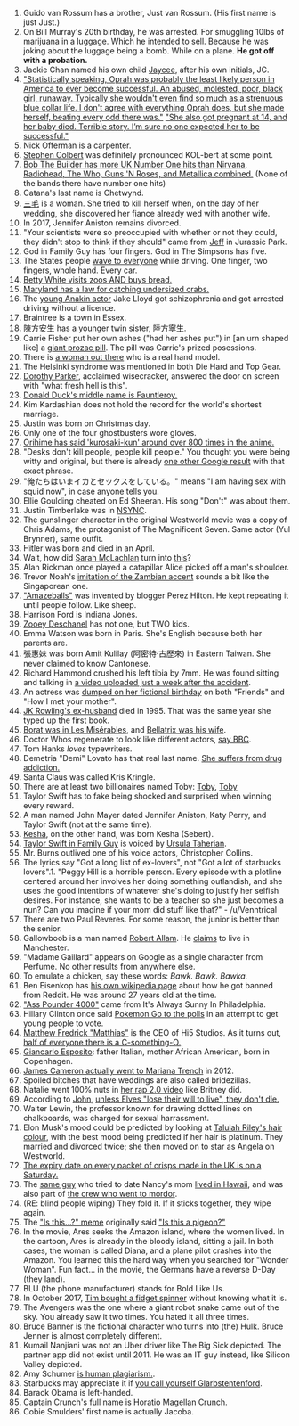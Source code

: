 1. Guido van Rossum has a brother, Just van Rossum. (His first name is just Just.)
1. On Bill Murray's 20th birthday, he was arrested. For smuggling 10lbs of marijuana in a luggage. Which he intended to sell. Because he was joking about the luggage being a bomb. While on a plane. **He got off with a probation.**
1. Jackie Chan named his own child [Jaycee](https://newrepublic.com/article/152848/painful-price-becoming-jackie-chan), after his own initials, JC.
1. ["Statistically speaking, Oprah was probably the least likely person in America to ever become successful. An abused, molested, poor, black girl, runaway. Typically she wouldn't even find so much as a strenuous blue collar life. I don't agree with everything Oprah does, but she made herself, beating every odd there was."](https://www.reddit.com/r/todayilearned/comments/a2g316/til_oprah_had_a_brother_who_said_that_she_never/eayr3zl/) ["She also got pregnant at 14, and her baby died. Terrible story. I’m sure no one expected her to be successful."](https://www.reddit.com/r/todayilearned/comments/a2g316/til_oprah_had_a_brother_who_said_that_she_never/eaysiyo/)
1. Nick Offerman is a carpenter.
1. [Stephen Colbert](https://en.wikipedia.org/wiki/Stephen_Colbert#Early_life) was definitely pronounced KOL-bert at some point.
1. [Bob The Builder has more UK Number One hits than Nirvana, Radiohead, The Who, Guns 'N Roses, and Metallica combined.](https://www.reddit.com/r/AskReddit/comments/9bj5c4/what_is_your_favorite_useless_fact/e53ko0b/) (None of the bands there have number one hits)
1. Catana's last name is Chetwynd.
1. [三毛](https://zh.wikipedia.org/wiki/%E4%B8%89%E6%AF%9B_%28%E4%BD%9C%E5%AE%B6%29#%E8%BF%94%E5%9C%8B%E8%88%87%E6%83%85%E5%82%B7) is a woman. She tried to kill herself when, on the day of her wedding, she discovered her fiance already wed with another wife.
1. In 2017, Jennifer Aniston remains divorced.
1. "Your scientists were so preoccupied with whether or not they could, they didn't stop to think if they should" came from [Jeff](https://www.youtube.com/watch?v=4PLvdmifDSk&app=desktop) in Jurassic Park.
1. God in Family Guy has four fingers. God in The Simpsons has five.
1. The States people [wave to everyone](https://www.youtube.com/watch?v=rJ0qBTbIkOI) while driving. One finger, two fingers, whole hand. Every car.
1. [Betty White visits zoos AND buys bread.](http://mentalfloss.com/article/61054/15-things-you-didnt-know-about-betty-white)
1. [Maryland has a law for catching undersized crabs.](http://www.baltimoresun.com/news/maryland/bs-md-undersized-crabs-20160713-story.html)
1. The [young Anakin actor](https://en.wikipedia.org/wiki/Jake_Lloyd) Jake Lloyd got schizophrenia and got arrested driving without a licence.
1. Braintree is a town in Essex.
1. 陳方安生 has a younger twin sister, 陸方寧生.
1. Carrie Fisher put her own ashes ("had her ashes put") in [an urn shaped like] a [giant prozac pill](http://www.tri-cityherald.com/news/nation-world/national/article125081249.html). The pill was Carrie's prized posessions.
1. There is [a woman out there](https://youtu.be/1hN89U_XD9E) who is a real hand model.
1. The Helsinki syndrome was mentioned in both Die Hard and Top Gear.
1. [Dorothy Parker](https://en.wikipedia.org/wiki/Dorothy_Parker), acclaimed wisecracker, answered the door on screen with "what fresh hell is this".
1. [Donald Duck's middle name is Fauntleroy.](https://www.reddit.com/r/AskReddit/comments/56v9tr/whats_the_most_interesting_useless_fact_you_know/d8mmk14)
1. Kim Kardashian does not hold the record for the world's shortest marriage.
1. Justin was born on Christmas day.
1. Only one of the four ghostbusters wore gloves.
1. [Orihime has said 'kurosaki-kun' around over 800 times in the anime.](https://www.reddit.com/r/bleach/comments/4xyi02/fun_facts/)
1. "Desks don't kill people, people kill people." You thought you were being witty and original, but there is already [one other Google result](https://www.google.ca/search?q=%22desks+don%27t+kill+people%2C+people+kill+people%22) with that exact phrase.
1. "俺たちはいまイカとセックスをしている。" means "I am having sex with squid now", in case anyone tells you.
1. Ellie Goulding cheated on Ed Sheeran. His song "Don't" was about them.
1. Justin Timberlake was in [NSYNC](https://en.wikipedia.org/wiki/NSYNC).
1. The gunslinger character in the original Westworld movie was a copy of Chris Adams, the protagonist of The Magnificent Seven. Same actor (Yul Brynner), same outfit.
1. Hitler was born and died in an April.
1. Wait, how did [Sarah McLachlan](https://www.youtube.com/watch?v=J5rhHZLdYxM) turn into [this](https://upload.wikimedia.org/wikipedia/commons/thumb/8/82/Sarah_McLachlan_29_July_2010.jpg/1200px-Sarah_McLachlan_29_July_2010.jpg)?
1. Alan Rickman once played a catapillar Alice picked off a man's shoulder.
1. Trevor Noah's [imitation of the Zambian accent](https://www.youtube.com/watch?v=n7GxnhQjBaw) sounds a bit like the Singaporean one.
1. ["Amazeballs"](https://www.urbandictionary.com/define.php?term=Amazeballs) was invented by blogger Perez Hilton. He kept repeating it until people follow. Like sheep.
1. Harrison Ford is Indiana Jones.
1. [Zooey Deschanel](https://en.wikipedia.org/wiki/Zooey_Deschanel) has not one, but TWO kids.
1. Emma Watson was born in Paris. She's English because both her parents are.
1. 張惠妹 was born Amit Kulilay (阿密特·古歷來) in Eastern Taiwan. She never claimed to know Cantonese.
1. Richard Hammond crushed his left tibia by 7mm. He was found sitting and talking in [a video uploaded just a week after the accident](https://www.youtube.com/watch?v=18oAkxwYQh0).
1. An actress was [dumped on her fictional birthday](https://www.reddit.com/r/TVDetails/comments/7vwhiu/the_same_girl_gets_dumped_on_her_birthday_both_on/) on both "Friends" and "How I met your mother".
1. [JK Rowling's ex-husband](http://www.newsweek.com/jk-rowling-husband-domestic-abuse-741496) died in 1995. That was the same year she typed up the first book.
1. [Borat was in Les Misérables](http://www.imdb.com/title/tt1707386/characters/nm0056187?ref_=tt_cl_t5), and [Bellatrix was his wife](http://www.imdb.com/name/nm0000307/?ref_=tt_cl_t6).
1. Doctor Whos regenerate to look like different actors, [say BBC](http://www.bbc.co.uk/news/blogs-magazine-monitor-23573730).
1. Tom Hanks *loves* typewriters.
1. Demetria "Demi" Lovato has that real last name. [She suffers from drug addiction.](https://www.youtube.com/watch?v=zQwhSOsb-Cg)
1. Santa Claus was called Kris Kringle.
1. There are at least two billionaires named Toby: [Toby](https://en.wikipedia.org/wiki/Toby_Neugebauer), [Toby](https://www.thestar.com/business/tech_news/2017/11/27/shopify-founder-tobi-lutke-is-canadas-newest-billionaire.html)
1. Taylor Swift has to fake being shocked and surprised when winning every reward.
1. A man named John Mayer dated Jennifer Aniston, Katy Perry, and Taylor Swift (not at the same time).
1. [Kesha](https://en.wikipedia.org/wiki/Kesha), on the other hand, was born Kesha (Sebert).
1. [Taylor Swift in Family Guy](http://www.digitalspy.com/tv/ustv/news/a813402/taylor-swift-family-guy-episode/) is voiced by [Ursula Taherian](http://www.imdb.com/name/nm2563808/).
1. Mr. Burns outlived one of his voice actors, Christopher Collins.
1. The lyrics say "Got a long list of ex-lovers", not "Got a lot of starbucks lovers".1. "Peggy Hill is a horrible person. Every episode with a plotline centered around her involves her doing something outlandish, and she uses the good intentions of whatever she's doing to justify her selfish desires. For instance, she wants to be a teacher so she just becomes a nun? Can you imagine if your mom did stuff like that?" - /u/Venntrical
1. There are two Paul Reveres. For some reason, the junior is better than the senior.
1. Gallowboob is a man named [Robert Allam](https://www.facebook.com/robert.allam). He [claims](https://www.linkedin.com/in/robert-allam-769350b7/) to live in Manchester.
1. "Madame Gaillard" appears on Google as a single character from Perfume. No other results from anywhere else.
1. To emulate a chicken, say these words: *Bawk. Bawk. Bawka.*
1. Ben Eisenkop has [his own wikipedia page](https://en.wikipedia.org/wiki/Unidan) about how he got banned from Reddit. He was around 27 years old at the time.
1. ["Ass Pounder 4000"](https://www.youtube.com/watch?v=MEuMmaUi50I) came from It's Always Sunny In Philadelphia.
1. Hillary Clinton once said [Pokemon Go to the polls](https://duckduckgo.com/?q=pokemon+go+to+the+polls) in an attempt to get young people to vote.
1. [Matthew Fredrick "Matthias"](http://matthias.wikia.com/wiki/Matthias) is the CEO of Hi5 Studios. As it turns out, [half of everyone there is a C-something-O.](http://hi5studios.com/team/)
1. [Giancarlo Esposito](https://en.wikipedia.org/wiki/Giancarlo_Esposito): father Italian, mother African American, born in Copenhagen.
1. [James Cameron actually went to Mariana Trench](https://en.wikipedia.org/wiki/Mariana_Trench#Descents) in 2012.
1. Spoiled bitches that have weddings are also called bridezillas.
1. Natalie went 100% nuts in [her rap 2.0 video](https://www.youtube.com/watch?v=B8K9jAJ3Ong) like Britney did.
1. According to [John](https://en.wikipedia.org/wiki/J._R._R._Tolkien), [unless Elves "lose their will to live", they don't die.](http://tolkiengateway.net/wiki/Elven_Life_cycle)
1. Walter Lewin, the professor known for drawing dotted lines on chalkboards, was charged for sexual harrassment.
1. Elon Musk's mood could be predicted by looking at [Talulah Riley's hair colour](https://www.businessinsider.com/elon-musk-mood-talulah-riley-hair-color-2018-8), with the best mood being predicted if her hair is platinum. They married and divorced twice; she then moved on to star as Angela on Westworld.
1. [The expiry date on every packet of crisps made in the UK is on a Saturday.](https://www.reddit.com/r/AskReddit/comments/56v9tr/whats_the_most_interesting_useless_fact_you_know/d8mmvfa)
1. The [same guy](http://strangerthings.wikia.com/wiki/Bob_Newby) who tried to date Nancy's mom [lived in Hawaii](http://www.imdb.com/name/nm0000276/?ref_=tt_trv_qu), and was also part of [the crew who went to mordor](http://www.imdb.com/title/tt0167260/?ref_=nm_flmg_act_103).
1. (RE: blind people wiping) They fold it. If it sticks together, they wipe again.
1. The ["Is this...?" meme](http://knowyourmeme.com/memes/is-this-a-pigeon) originally said ["Is this a pigeon?"](https://www.youtube.com/watch?v=1IajfRTodPA)
1. In the movie, Ares seeks the Amazon island, where the women lived. In the cartoon, Ares is already in the bloody island, sitting a jail. In both cases, the woman is called Diana, and a plane pilot crashes into the Amazon. You learned this the hard way when you searched for "Wonder Woman". Fun fact... in the movie, the Germans have a reverse D-Day (they land).
1. BLU (the phone manufacturer) stands for Bold Like Us.
1. In October 2017, [Tim bought a fidget spinner](https://www.youtube.com/watch?v=IzLvEdA0RX8) without knowing what it is.
1. The Avengers was the one where a giant robot snake came out of the sky. You already saw it two times. You hated it all three times.
1. Bruce Banner is the fictional character who turns into (the) Hulk. Bruce Jenner is almost completely different.
1. Kumail Nanjiani was not an Uber driver like The Big Sick depicted. The partner app did not exist until 2011. He was an IT guy instead, like Silicon Valley depicted.
1. Amy Schumer [is human plagiarism.](https://www.youtube.com/watch?v=4eDxjxVl8S0).
1. Starbucks may appreciate it if [you call yourself Glarbstentenford](https://www.youtube.com/watch?v=u3CCo3X5yVA).
1. Barack Obama is left-handed.
1. Captain Crunch's full name is Horatio Magellan Crunch.
1. Cobie Smulders' first name is actually Jacoba.
